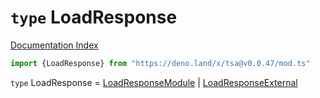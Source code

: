 # `type` LoadResponse

[Documentation Index](../README.md)

```ts
import {LoadResponse} from "https://deno.land/x/tsa@v0.0.47/mod.ts"
```

`type` LoadResponse = [LoadResponseModule](../interface.LoadResponseModule/README.md) | [LoadResponseExternal](../interface.LoadResponseExternal/README.md)